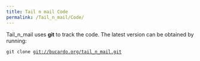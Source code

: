 ```yaml
---
title: Tail n mail Code
permalink: /Tail_n_mail/Code/
---
```


Tail_n_mail uses **git** to track the code. The latest version can be obtained by running:

`git clone `[`git://bucardo.org/tail_n_mail.git`](git://bucardo.org/tail_n_mail.git)
